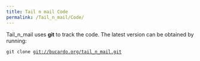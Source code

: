 ```yaml
---
title: Tail n mail Code
permalink: /Tail_n_mail/Code/
---
```


Tail_n_mail uses **git** to track the code. The latest version can be obtained by running:

`git clone `[`git://bucardo.org/tail_n_mail.git`](git://bucardo.org/tail_n_mail.git)
